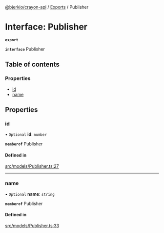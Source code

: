 [@bjerkio/crayon-api](../README.md) / [Exports](../modules.md) / Publisher

# Interface: Publisher

**`export`**

**`interface`** Publisher

## Table of contents

### Properties

- [id](Publisher.md#id)
- [name](Publisher.md#name)

## Properties

### id

• `Optional` **id**: `number`

**`memberof`** Publisher

#### Defined in

[src/models/Publisher.ts:27](https://github.com/bjerkio/crayon-api-js/blob/22cd66d/src/models/Publisher.ts#L27)

___

### name

• `Optional` **name**: `string`

**`memberof`** Publisher

#### Defined in

[src/models/Publisher.ts:33](https://github.com/bjerkio/crayon-api-js/blob/22cd66d/src/models/Publisher.ts#L33)
